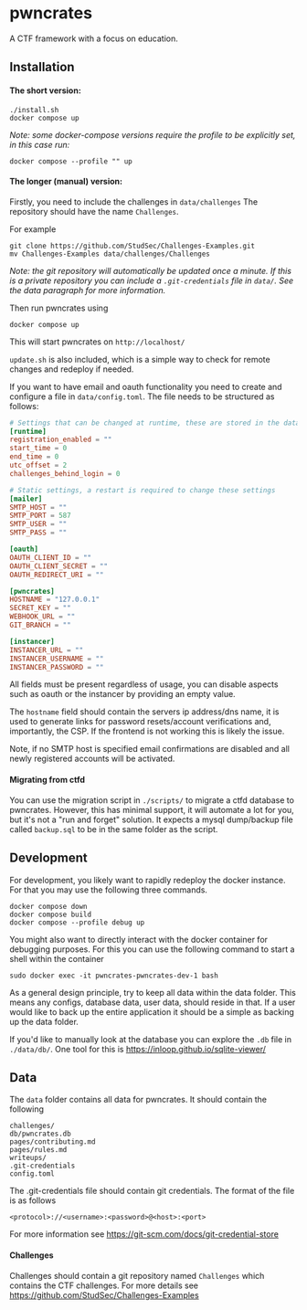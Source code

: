 # pwncrates
A CTF framework with a focus on education.


## Installation
#### The short version:

```commandline
./install.sh
docker compose up
```
_Note: some docker-compose versions require the profile to be explicitly set, in this case run:_
```commandline
docker compose --profile "" up
```

#### The longer (manual) version:
Firstly, you need to include the challenges in `data/challenges`
The repository should have the name `Challenges`.

For example
```commandline
git clone https://github.com/StudSec/Challenges-Examples.git 
mv Challenges-Examples data/challenges/Challenges
```

*Note: the git repository will automatically be updated
once a minute. If this is a private repository you can include
a `.git-credentials` file in `data/`. See the data paragraph for more information.*

Then run pwncrates using
```commandline
docker compose up
```
This will start pwncrates on `http://localhost/`

`update.sh` is also included, which is a simple way to check for remote changes and redeploy if needed.

If you want to have email and oauth functionality you need to create and configure a file in `data/config.toml`.
The file needs to be structured as follows:
```toml
# Settings that can be changed at runtime, these are stored in the database
[runtime]
registration_enabled = ""
start_time = 0
end_time = 0
utc_offset = 2
challenges_behind_login = 0

# Static settings, a restart is required to change these settings
[mailer]
SMTP_HOST = ""
SMTP_PORT = 587
SMTP_USER = ""
SMTP_PASS = ""

[oauth]
OAUTH_CLIENT_ID = ""
OAUTH_CLIENT_SECRET = ""
OAUTH_REDIRECT_URI = ""

[pwncrates]
HOSTNAME = "127.0.0.1"
SECRET_KEY = ""
WEBHOOK_URL = ""
GIT_BRANCH = ""

[instancer]
INSTANCER_URL = ""
INSTANCER_USERNAME = ""
INSTANCER_PASSWORD = ""
```

All fields must be present regardless of usage, you can disable aspects such as oauth or the instancer by providing
an empty value.

The `hostname` field should contain the servers ip address/dns name, it is used to generate links for password 
resets/account verifications and, importantly, the CSP. If the frontend is not working this is likely the issue.

Note, if no SMTP host is specified email confirmations are disabled and all newly registered accounts will be activated.

#### Migrating from ctfd
You can use the migration script in `./scripts/` to migrate a ctfd database to pwncrates. However, this has minimal
support, it will automate a lot for you, but it's not a "run and forget" solution. It expects a mysql dump/backup file
called `backup.sql` to be in the same folder as the script.

## Development
For development, you likely want to rapidly redeploy the docker
instance. For that you may use the following three commands.
```commandline
docker compose down
docker compose build
docker compose --profile debug up
```

You might also want to directly interact with the docker container for
debugging purposes. For this you can use the following command to start a
shell within the container
```commandline
sudo docker exec -it pwncrates-pwncrates-dev-1 bash
```

As a general design principle, try to keep all data within the data folder.
This means any configs, database data, user data, should reside in that. If 
a user would like to back up the entire application it should be a simple as
backing up the data folder.

If you'd like to manually look at the database you can explore the `.db` file
in `./data/db/`. One tool for this is https://inloop.github.io/sqlite-viewer/

## Data
The `data` folder contains all data for pwncrates. It should contain the
following
```commandline
challenges/
db/pwncrates.db
pages/contributing.md
pages/rules.md
writeups/
.git-credentials
config.toml
```

The .git-credentials file should contain git credentials. The format of
the file is as follows
```commandline
<protocol>://<username>:<password>@<host>:<port>
```
For more information see
https://git-scm.com/docs/git-credential-store

#### Challenges
Challenges should contain a git repository named `Challenges` which contains
the CTF challenges. For more details see https://github.com/StudSec/Challenges-Examples 
